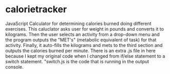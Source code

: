 # calorietracker
JavaScript Calculator for determining calories burned doing different exercises.
This caluclator asks user for weight in pounds and converts it to kilograms.
Then the user selects an activity from a drop-down menu and the program outputs the "MET's" (metabolic equivalent of task) for that activity.
Finally, it auto-fills the kilograms and mets to the third section and outputs the calories burned per minute.
There is an extra .js file in here because I kept my original code when I changed from if/else statement to a switch statement. "switch.js is the code that is running in the output console.
